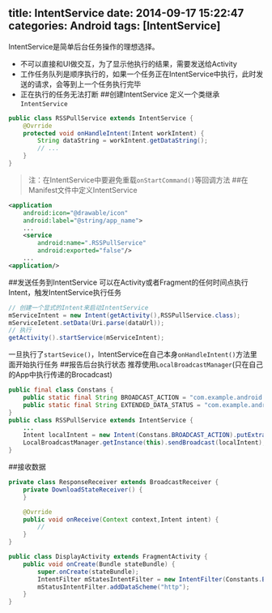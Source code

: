 title: IntentService
date: 2014-09-17 15:22:47
categories: Android
tags: [IntentService]
---
IntentService是简单后台任务操作的理想选择。
<!--more-->
- 不可以直接和UI做交互，为了显示他执行的结果，需要发送给Activity
- 工作任务队列是顺序执行的，如果一个任务正在IntentService中执行，此时发送的请求，会等到上一个任务执行完毕
- 正在执行的任务无法打断
##创建IntentService
定义一个类继承`IntentService`
```java
public class RSSPullService extends IntentService {
	@Ovrride
	protected void onHandleIntent(Intent workIntent) {
		String dataString = workIntent.getDataString();
		// ...
	}
}
```
> 注：在IntentService中要避免重载`onStartCommand()`等回调方法
##在Manifest文件中定义IntentService
```xml
<application
	android:icon="@drawable/icon"
	android:label="@string/app_name">
	...
	<service
		android:name=".RSSPullService"
		android:exported="false"/>
	...
<application/>
```
##发送任务到IntentService
可以在Activity或者Fragment的任何时间点执行Intent，触发IntentService执行任务
```java
// 创建一个显式的Intent来启动IntentService
mServiceIntent = new Intent(getActivity(),RSSPullService.class);
mServiceIetent.setData(Uri.parse(dataUrl));
// 执行
getActivity().startService(mServiceIntent);
```
一旦执行了`startSevice()`，IntentService在自己本身`onHandleIntent()`方法里面开始执行任务
##报告后台执行状态
推荐使用`LocalBroadcastManager`(只在自己的App中执行传递的Brocadcast)
```java
public final class Constans {
	public static final String BROADCAST_ACTION = "com.example.android.threadsample.BROADCAST";
	public static final String EXTENDED_DATA_STATUS = "com.example.android.threadsamlpe.STATUS";
}
public class RSSPullService extends IntentService {
	...
	Intent localIntent = new Intent(Constans.BROADCAST_ACTION).putExtra(Constans.EXTENDED_DATA_STATUS,status);
	LocalBroadcastManager.getInstance(this).sendBroadcast(localIntent);
}
```
##接收数据
```java
private class ResponseReceiver extends BroadcastReceiver {
	private DownloadStateReceiver() {
	}

	@Ovrride
	public void onReceive(Context context,Intent intent) {
		//
	}
}
```
```java
public class DisplayActivity extends FragmentActivity {
	public void onCreate(Bundle stateBundle) {
		super.onCreate(stateBundle);
		IntentFilter mStatesIntentFilter = new IntentFilter(Constants.BROADCAST_ACTION);
		mStatusIntentFilter.addDataScheme("http");
	}
}
```